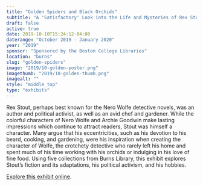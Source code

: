 ```yaml
---
title: "Golden Spiders and Black Orchids"
subtitle: "A 'Satisfactory' Look into the Life and Mysteries of Rex Stout"
draft: false
active: true
date: 2019-10-10T15:24:12-04:00
daterange: "October 2019 - January 2020"
year: "2019"
sponsor: "Sponsored by the Boston College Libraries"
location: "burns"
slug: "golden-spiders"
image: "2019/10-golden-poster.png"
imagethumb: "2019/10-golden-thumb.png"
imagealt: ""
style: "middle_top"
type: "exhibits"
---
```


Rex Stout, perhaps best known for the Nero Wolfe detective novels, was an author and political activist, as well as an avid chef and gardener. While the colorful characters of Nero Wolfe and Archie Goodwin make lasting impressions which continue to attract readers, Stout was himself a character. Many argue that his eccentricities, such as his devotion to his beard, cooking, and gardening, were his inspiration when creating the character of Wolfe, the crotchety detective who rarely left his home and spent much of his time working with his orchids or indulging in his love of fine food. Using five collections from Burns Library, this exhibit explores Stout’s fiction and its adaptations, his political activism, and his hobbies.

<a href="https://library.bc.edu/burns-exhibits/rex-stout" class="explore" target="_blank">Explore this exhibit online</a>.